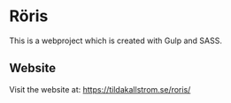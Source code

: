 # Röris
This is a webproject which is created with Gulp and SASS.

## Website
Visit the website at: https://tildakallstrom.se/roris/